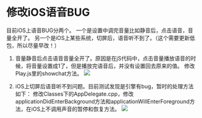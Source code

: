 # 修改iOS语音BUG
目前iOS上语音BUG分两个。
一个是设置中调完音量比如静音后，点击语音，音量全开了。
另一个是iOS上某些系统，切屏后，语音听不到了。（这个需要更新低包，所以尽量早改！）


1. 音量静音后点击语音音量全开了。原因是在jS代码中，点击音量播放语音的时候，将音量设置成1了，但是播放完语音后，并没有设置回去原来的值。
修改Play.js里的showchat方法。
	![](img27/img27.png)


2. iOS上切屏后语音听不到问题。目前测试发现是引擎有bug，暂时的处理方法如下：
修改Classes下的AppDelegate.cpp，修改applicationDidEnterBackground方法和applicationWillEnterForeground方法，在iOS上不调用声音的暂停和恢复方法。
	![](img27/img27_1.png)











